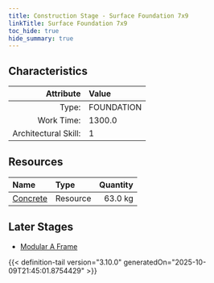 ```yaml
---
title: Construction Stage - Surface Foundation 7x9
linkTitle: Surface Foundation 7x9
toc_hide: true
hide_summary: true
---
```

<!-- This is generated by the MarsSim HelpGenertor, do not edit. -->

## Characteristics

| Attribute      | Value |
|--------:|:------|
|Type:|FOUNDATION|
|Work Time:|1300.0|
|Architectural Skill:|1|

## Resources

| Name | Type | Quantity |
|:-----|:-----|-----:|
|[Concrete](/docs/definitions/resource/concrete)|Resource|63.0 kg|

## Later Stages
- [Modular A Frame](/docs/definitions/construction/modular-a-frame)



{{< definition-tail version="3.10.0" generatedOn="2025-10-09T21:45:01.8754429" >}}

